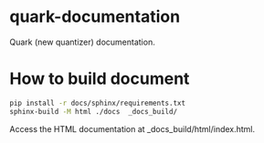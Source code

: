 # quark-documentation
Quark (new quantizer) documentation. 

# How to build document
```sh
pip install -r docs/sphinx/requirements.txt
sphinx-build -M html ./docs  _docs_build/
```
Access the HTML documentation at _docs_build/html/index.html.

